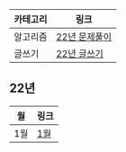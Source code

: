 |카테고리|링크|
| ------ | ------ | 
| 알고리즘| [22년 문제풀이](22년/22년-문제풀이.md) | 
| 글쓰기 | [22년 글쓰기](22년/22년-글쓰기.md) |

## 22년

|월|링크|
| ------ | ------ | 
| 1월| [1월](22년/1월/1월-ToDo.md) | 